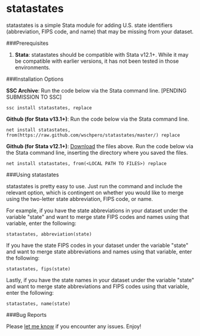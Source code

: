 # statastates

statastates is a simple Stata module for adding U.S. state identifiers (abbreviation, FIPS code, and name) that may be missing from your dataset.

###Prerequisites

1. **Stata**: statastates should be compatible with Stata v12.1+. While it may be compatible with earlier versions, it has not been tested in those environments.

###Installation Options

**SSC Archive**: Run the code below via the Stata command line. [PENDING SUBMISSION TO SSC]
	
	ssc install statastates, replace

**Github (for Stata v13.1+)**: Run the code below via the Stata command line.

	net install statastates, from(https://raw.github.com/wschpero/statastates/master/) replace

**Github (for Stata v12.1+)**: [Download](https://github.com/wschpero/statastates/archive/master.zip) the files above. Run the code below via the Stata command line, inserting the directory where you saved the files.

	net install statastates, from(<LOCAL PATH TO FILES>) replace

###Using statastates

statastates is pretty easy to use. Just run the command and include the relevant option, which is contingent on whether you would like to merge using the two-letter state abbreviation, FIPS code, or name.

For example, if you have the state abbreviations in your dataset under the variable "state" and want to merge state FIPS codes and names using that variable, enter the following:

	statastates, abbreviation(state)

If you have the state FIPS codes in your dataset under the variable "state" and want to merge state abbreviations and names using that variable, enter the following:

	statastates, fips(state)

Lastly, if you have the state names in your dataset under the variable "state" and want to merge state abbreviations and FIPS codes using that variable, enter the following:

	statastates, name(state)

###Bug Reports

Please [let me know](https://github.com/wschpero/statastates/issues) if you encounter any issues. Enjoy!
